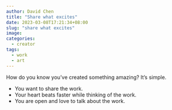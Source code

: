 ```yaml
---
author: David Chen
title: "Share what excites"
date: 2023-03-08T17:21:34+08:00
slug: "share what excites"
image: 
categories:
  - creator
tags:
  - work
  - art
---
```


How do you know you’ve created something amazing? It’s simple.

- You want to share the work.
- Your heart beats faster while thinking of the work.
- You are open and love to talk about the work.